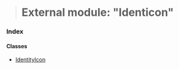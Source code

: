 > # External module: "Identicon"

### Index

#### Classes

* [IdentityIcon](../classes/_identicon_.identityicon.md)